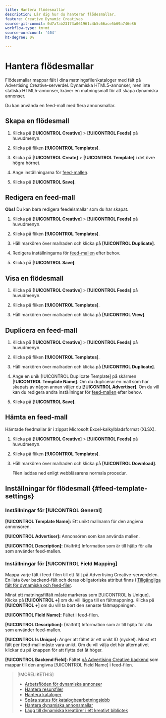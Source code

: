 ```yaml
---
title: Hantera flödesmallar
description: Lär dig hur du hanterar flödesmallar.
feature: Creative Dynamic Creatives
source-git-commit: 0d7a7ab23173a061961c4b5c66ace5b69a746e86
workflow-type: tm+mt
source-wordcount: '404'
ht-degree: 0%

---
```


# Hantera flödesmallar

<!-- I have a "Retail" feed template that was created by rkarthik@adobe. Ask product if this is available to all clients or just internal.  -->

<!-- We have a finite set of supported fields on the backend. I need to include that info in an appendix. -->

Flödesmallar mappar fält i dina matningsfiler/kataloger med fält på Advertising Creative-serverdel. Dynamiska HTML5-annonser, men inte statiska HTML5-annonser, kräver en matningsmall för att skapa dynamiska annonser.

Du kan använda en feed-mall med flera annonsmallar.

## Skapa en flödesmall

1. Klicka på **[!UICONTROL Creative]** > **[!UICONTROL Feeds]** på huvudmenyn.

1. Klicka på fliken **[!UICONTROL Templates]**.

1. Klicka på **[!UICONTROL Create]** > **[!UICONTROL Template]** i det övre högra hörnet.

1. Ange inställningarna för [feed-mallen](#feed-template-settings).

1. Klicka på **[!UICONTROL Save]**.

## Redigera en feed-mall

**Obs!** Du kan bara redigera feedelsmallar som du har skapat.

1. Klicka på **[!UICONTROL Creative]** > **[!UICONTROL Feeds]** på huvudmenyn.

1. Klicka på fliken **[!UICONTROL Templates]**.

1. Håll markören över mallraden och klicka på **[!UICONTROL Duplicate]**.

1. Redigera inställningarna för [feed-mallen](#feed-template-settings) efter behov.

1. Klicka på **[!UICONTROL Save]**.

## Visa en flödesmall

1. Klicka på **[!UICONTROL Creative]** > **[!UICONTROL Feeds]** på huvudmenyn.

1. Klicka på fliken **[!UICONTROL Templates]**.

1. Håll markören över mallraden och klicka på **[!UICONTROL View]**.

## Duplicera en feed-mall

1. Klicka på **[!UICONTROL Creative]** > **[!UICONTROL Feeds]** på huvudmenyn.

1. Klicka på fliken **[!UICONTROL Templates]**.

1. Håll markören över mallraden och klicka på **[!UICONTROL Duplicate]**.

1. Ange en unik [!UICONTROL Duplicate Template] på skärmen **[!UICONTROL Template Name]**. Om du duplicerar en mall som har skapats av någon annan väljer du **[!UICONTROL Advertiser]**. Om du vill kan du redigera andra inställningar för [feed-mallen](#feed-template-settings) efter behov.

1. Klicka på **[!UICONTROL Save]**.

## Hämta en feed-mall

Hämtade feedmallar är i zippat Microsoft Excel-kalkylbladsformat (XLSX).

1. Klicka på **[!UICONTROL Creative]** > **[!UICONTROL Feeds]** på huvudmenyn.

1. Klicka på fliken **[!UICONTROL Templates]**.

1. Håll markören över mallraden och klicka på **[!UICONTROL Download]**.

   Filen laddas ned enligt webbläsarens normala procedur.

## Inställningar för flödesmall {#feed-template-settings}

### Inställningar för [!UICONTROL General]

**[!UICONTROL Template Name]:** Ett unikt mallnamn för den angivna annonsören.

**[!UICONTROL Advertiser]:** Annonsören som kan använda mallen.

**[!UICONTROL Description]:** (Valfritt) Information som är till hjälp för alla som använder feed-mallen.

### Inställningar för [!UICONTROL Field Mapping]

Mappa varje fält i feed-filen till ett fält på Advertising Creative-serverdelen. En lista över backend-fält och deras obligatoriska attribut finns i [Tillgängliga fält för dynamiska och feed-filer](/help/creative/appendix-available-feed-fields.md).<!-- Check w/product: What is displayed where in the UI/reports and published ads? -->

Minst ett matningsfilfält måste markeras som [!UICONTROL Is Unique]. Klicka på **[!UICONTROL +]** om du vill lägga till en fältmappning. Klicka på **[!UICONTROL +]** om du vill ta bort den senaste fältmappningen.

**[!UICONTROL Field Name]:** Fältet i feed-filen.

**[!UICONTROL Description]:** (Valfritt) Information som är till hjälp för alla som använder feed-mallen.

**[!UICONTROL Is Unique]:** Anger att fältet är ett unikt ID (nyckel). Minst ett fält per feed-mall måste vara unikt. Om du vill välja det här alternativet klickar du på knappen för att flytta det åt höger.<!-- **Note: The unique identifier is different from the feed "trigger" in experience settings. -->

**[!UICONTROL Backend Field]:** Fältet [ på Advertising Creative backend](/help/creative/appendix-available-feed-fields.md) som mappar till den angivna [!UICONTROL Field Name] i feed-filen.

>[!MORELIKETHIS]
>
>* [Arbetsflöden för dynamiska annonser](/help/creative/introduction/workflow-dynamic-ads.md)
>* [Hantera resursfiler](/help/creative/feeds/asset-manage.md)
>* [Hantera kataloger](/help/creative/feeds/catalog-manage.md)
>* [Spåra status för katalogbearbetningsjobb](/help/creative/feeds/job-status-track.md)
>* [Hantera dynamiska annonsmallar](/help/creative/ad-templates/ad-template-manage.md)
>* [Lägg till dynamiska kreatörer i ett kreativt bibliotek](/help/creative/creative-libraries/creative-add-dynamic.md)
